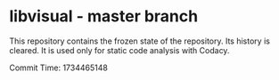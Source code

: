 # libvisual - master branch

This repository contains the frozen state of the repository.
Its history is cleared. It is used only for static code
analysis with Codacy.

Commit Time: 1734465148